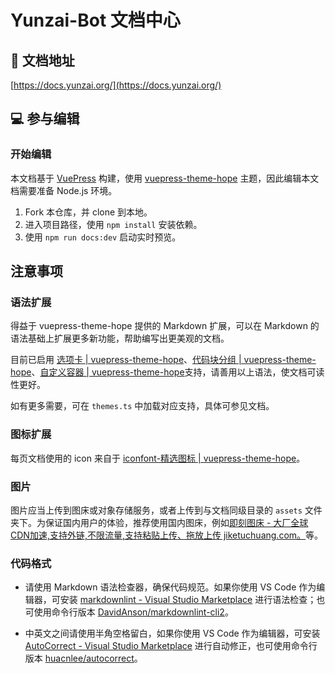 # Yunzai-Bot 文档中心

## 📑 文档地址

[https://docs.yunzai.org/](https://docs.yunzai.org/)

## 💻 参与编辑

### 开始编辑

本文档基于 [VuePress](https://vuepress.vuejs.org/zh/) 构建，使用 [vuepress-theme-hope](https://vuepress-theme-hope.github.io/v2/) 主题，因此编辑本文档需要准备 Node.js 环境。

1. Fork 本仓库，并 clone 到本地。
2. 进入项目路径，使用 `npm install` 安装依赖。
3. 使用 `npm run docs:dev` 启动实时预览。

## 注意事项

### 语法扩展

得益于 vuepress-theme-hope 提供的 Markdown 扩展，可以在 Markdown 的语法基础上扩展更多新功能，帮助编写出更美观的文档。

目前已启用 [选项卡 | vuepress-theme-hope](https://vuepress-theme-hope.github.io/v2/zh/guide/markdown/tabs.html)、[代码块分组 | vuepress-theme-hope](https://vuepress-theme-hope.github.io/v2/zh/guide/markdown/code-tabs.html)、[自定义容器 | vuepress-theme-hope](https://vuepress-theme-hope.github.io/v2/zh/guide/markdown/container.html)支持，请善用以上语法，使文档可读性更好。

如有更多需要，可在 `themes.ts` 中加载对应支持，具体可参见文档。

### 图标扩展

每页文档使用的 icon 来自于 [iconfont-精选图标 | vuepress-theme-hope](https://vuepress-theme-hope.github.io/v2/zh/guide/interface/icon.html#iconfont-%E7%B2%BE%E9%80%89%E5%9B%BE%E6%A0%87)。

### 图片

图片应当上传到图床或对象存储服务，或者上传到与文档同级目录的 `assets` 文件夹下。为保证国内用户的体验，推荐使用国内图床，例如[即刻图床 - 大厂全球CDN加速,支持外链,不限流量,支持粘贴上传、拖放上传 jiketuchuang.com。](https://jiketuchuang.com/)等。

### 代码格式

- 请使用 Markdown 语法检查器，确保代码规范。如果你使用 VS Code 作为编辑器，可安装 [markdownlint - Visual Studio Marketplace](https://marketplace.visualstudio.com/items?itemName=DavidAnson.vscode-markdownlint) 进行语法检查；也可使用命令行版本 [DavidAnson/markdownlint-cli2](https://github.com/DavidAnson/markdownlint-cli2)。

- 中英文之间请使用半角空格留白，如果你使用 VS Code 作为编辑器，可安装 [AutoCorrect - Visual Studio Marketplace](https://marketplace.visualstudio.com/items?itemName=huacnlee.auto-correct) 进行自动修正，也可使用命令行版本 [huacnlee/autocorrect](https://github.com/huacnlee/autocorrect#using-cli)。
